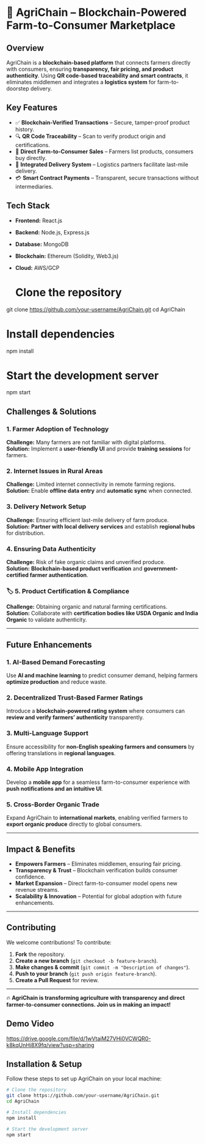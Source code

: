 # 🌾 **AgriChain – Blockchain-Powered Farm-to-Consumer Marketplace**  

## **Overview**  
AgriChain is a **blockchain-based platform** that connects farmers directly with consumers, ensuring **transparency, fair pricing, and product authenticity**. Using **QR code-based traceability and smart contracts**, it eliminates middlemen and integrates a **logistics system** for farm-to-doorstep delivery.  

## **Key Features**  
- ✅ **Blockchain-Verified Transactions** – Secure, tamper-proof product history.  
- 🔍 **QR Code Traceability** – Scan to verify product origin and certifications.  
- 🛒 **Direct Farm-to-Consumer Sales** – Farmers list products, consumers buy directly.  
- 🚚 **Integrated Delivery System** – Logistics partners facilitate last-mile delivery.  
- 💳 **Smart Contract Payments** – Transparent, secure transactions without intermediaries.  

## **Tech Stack**  
- **Frontend:** React.js  
- **Backend:** Node.js, Express.js  
- **Database:** MongoDB  
- **Blockchain:** Ethereum (Solidity, Web3.js)  
- **Cloud:** AWS/GCP

  # Clone the repository
git clone https://github.com/your-username/AgriChain.git
cd AgriChain

# Install dependencies
npm install

# Start the development server
npm start


## **Challenges & Solutions**  

###  1. Farmer Adoption of Technology  
**Challenge:** Many farmers are not familiar with digital platforms.  
**Solution:** Implement a **user-friendly UI** and provide **training sessions** for farmers.  

###  2. Internet Issues in Rural Areas  
**Challenge:** Limited internet connectivity in remote farming regions.  
**Solution:** Enable **offline data entry** and **automatic sync** when connected.  

###  3. Delivery Network Setup  
**Challenge:** Ensuring efficient last-mile delivery of farm produce.  
**Solution:** **Partner with local delivery services** and establish **regional hubs** for distribution.  

###  4. Ensuring Data Authenticity  
**Challenge:** Risk of fake organic claims and unverified produce.  
**Solution:** **Blockchain-based product verification** and **government-certified farmer authentication**.  

### 🏷 5. Product Certification & Compliance  
**Challenge:** Obtaining organic and natural farming certifications.  
**Solution:** Collaborate with **certification bodies like USDA Organic and India Organic** to validate authenticity.  

---

##  **Future Enhancements**  

###  1. AI-Based Demand Forecasting  
Use **AI and machine learning** to predict consumer demand, helping farmers **optimize production** and reduce waste.  

###  2. Decentralized Trust-Based Farmer Ratings  
Introduce a **blockchain-powered rating system** where consumers can **review and verify farmers’ authenticity** transparently.  

###  3. Multi-Language Support  
Ensure accessibility for **non-English speaking farmers and consumers** by offering translations in **regional languages**.  

###  4. Mobile App Integration  
Develop a **mobile app** for a seamless farm-to-consumer experience with **push notifications and an intuitive UI**.  

###  5. Cross-Border Organic Trade  
Expand AgriChain to **international markets**, enabling verified farmers to **export organic produce** directly to global consumers.  

---

## **Impact & Benefits**  

- **Empowers Farmers** – Eliminates middlemen, ensuring fair pricing.  
- **Transparency & Trust** – Blockchain verification builds consumer confidence.  
- **Market Expansion** – Direct farm-to-consumer model opens new revenue streams.  
- **Scalability & Innovation** – Potential for global adoption with future enhancements.  

---

## **Contributing**  

We welcome contributions! To contribute:  

1. **Fork** the repository.  
2. **Create a new branch** (`git checkout -b feature-branch`).  
3. **Make changes & commit** (`git commit -m "Description of changes"`).  
4. **Push to your branch** (`git push origin feature-branch`).  
5. **Create a Pull Request** for review.  

---

🔥 **AgriChain is transforming agriculture with transparency and direct farmer-to-consumer connections. Join us in making an impact!** 

## **Demo Video**
https://drive.google.com/file/d/1wVtaiM27VHi0VCWQR0-k8kqUnHi8X9fq/view?usp=sharing

## **Installation & Setup**  
Follow these steps to set up AgriChain on your local machine:  

```bash
# Clone the repository
git clone https://github.com/your-username/AgriChain.git
cd AgriChain

# Install dependencies
npm install

# Start the development server
npm start





